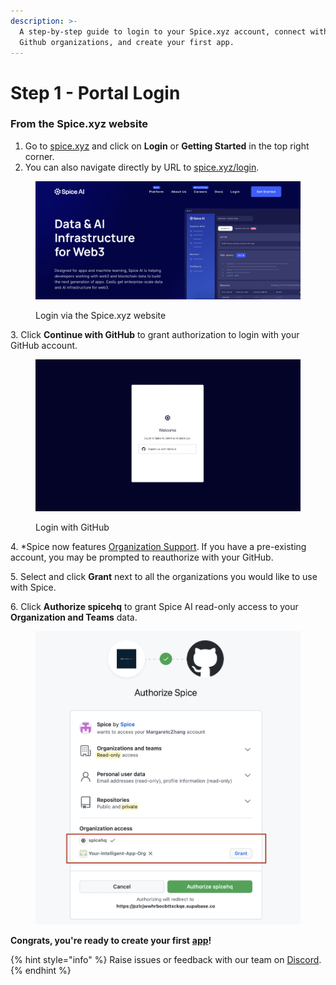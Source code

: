 ```yaml
---
description: >-
  A step-by-step guide to login to your Spice.xyz account, connect with your
  Github organizations, and create your first app.
---
```


# Step 1 - Portal Login

### From the Spice.xyz website

1. Go to [spice.xyz](https://www.spice.xyz) and click on **Login** or **Getting Started** in the top right corner.
2. You can also navigate directly by URL to [spice.xyz/login](https://spice.xyz/login).

<figure><img src="../.gitbook/assets/CleanShot 2023-01-24 at 14.07.06@2x.png" alt=""><figcaption><p>Login via the Spice.xyz website</p></figcaption></figure>

3\.   Click **Continue with GitHub** to grant authorization to login with your GitHub account.

<figure><img src="../.gitbook/assets/CleanShot 2023-01-24 at 14.00.46@2x.png" alt=""><figcaption><p>Login with GitHub</p></figcaption></figure>

4\.   \*Spice now features [Organization Support](../portal/organizations.md). If you have a pre-existing account, you may be prompted to reauthorize with your GitHub.&#x20;

5\.   Select and click **Grant** next to all the organizations you would like to use with Spice.

6\.   Click **Authorize spicehq** to grant Spice AI read-only access to your **Organization and Teams** data.

<figure><img src="../.gitbook/assets/image (6) (1).png" alt=""><figcaption></figcaption></figure>

**Congrats, you're ready to create your first** [**app**](../portal/apps/)**!**



{% hint style="info" %}
Raise issues or feedback with our team on [Discord](https://discord.gg/kZnTfneP5u).
{% endhint %}
